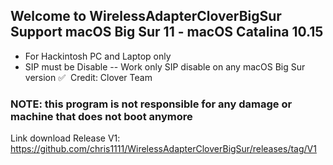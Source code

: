 ## Welcome to WirelessAdapterCloverBigSur  Support macOS Big Sur 11 - macOS Catalina 10.15
* For Hackintosh PC and Laptop only
* SIP must be Disable
-- Work only SIP disable on any macOS Big Sur version ✅  Credit: Clover Team
### NOTE: this program is not responsible for any damage or machine that does not boot anymore 
Link download Release V1: https://github.com/chris1111/WirelessAdapterCloverBigSur/releases/tag/V1

